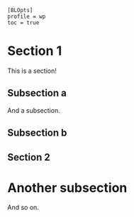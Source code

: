     [BLOpts]
    profile = wp
    toc = true

# Section 1

This is a section!

## Subsection a

And a subsection.

## Subsection b

Section 2
---------

Another subsection
==================

And so on.
